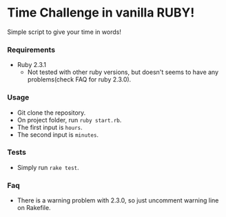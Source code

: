 # Time Challenge in vanilla RUBY!

Simple script to give your time in words!

### Requirements

- Ruby 2.3.1
  - Not tested with other ruby versions, but doesn't seems to have any problems(check FAQ for ruby 2.3.0).

### Usage
- Git clone the repository.
- On project folder, run `ruby start.rb`.
- The first input is `hours`.
- The second input is `minutes`.

### Tests
- Simply run `rake test`.

### Faq
- There is a warning problem with 2.3.0, so just uncomment warning line on Rakefile.

